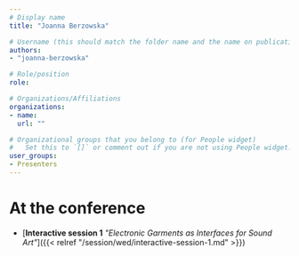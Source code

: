 ```yaml
---
# Display name
title: "Joanna Berzowska"

# Username (this should match the folder name and the name on publications)
authors:
- "joanna-berzowska"

# Role/position
role:

# Organizations/Affiliations
organizations:
- name: 
  url: ""

# Organizational groups that you belong to (for People widget)
#   Set this to `[]` or comment out if you are not using People widget.
user_groups:
- Presenters
---
```


<!-- 
# About

Elit exercitation eu occaecat velit ad.
-->

# At the conference

- [**Interactive session 1** *"Electronic Garments as Interfaces for Sound Art"*]({{< relref "/session/wed/interactive-session-1.md" >}})